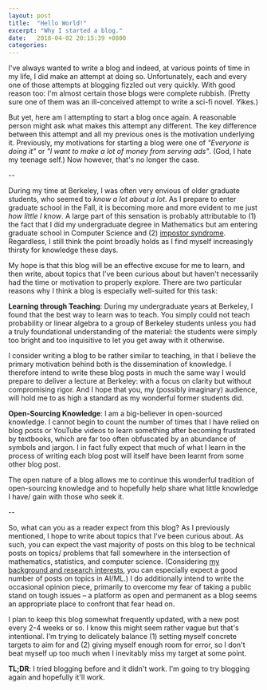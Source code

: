 ```yaml
---
layout: post
title:  "Hello World!"
excerpt: "Why I started a blog."
date:   2018-04-02 20:15:39 +0800
categories:
---
```


I've always wanted to write a blog and indeed, at various points of time in my life, I did make an attempt at doing so. Unfortunately, each and every one of those attempts at blogging fizzled out very quickly. With good reason too: I'm almost certain those blogs were complete rubbish. (Pretty sure one of them was an ill-conceived attempt to write a sci-fi novel. Yikes.)

But yet, here am I attempting to start a blog once again. A reasonable person might ask what makes this attempt any different. The key difference between this attempt and all my previous ones is the motivation underlying it. Previously, my motivations for starting a blog were one of _"Everyone is doing it"_ or _"I want to make a lot of money from serving ads"_. (God, I hate my teenage self.) Now however, that's no longer the case.

--

During my time at Berkeley, I was often very envious of older graduate students, who seemed to _know a lot about a lot_. As I prepare to enter graduate school in the Fall, it is becoming more and more evident to me just _how little I know_. A large part of this sensation is probably attributable to (1) the fact that I did my undergraduate degree in Mathematics but am entering graduate school in Computer Science and (2) [impostor syndrome](https://en.wikipedia.org/wiki/Impostor_syndrome). Regardless, I still think the point broadly holds as I find myself increasingly thirsty for knowledge these days.

My hope is that this blog will be an effective excuse for me to learn, and then write, about topics that I've been curious about but haven't necessarily had the time or motivation to properly explore. There are two particular reasons why I think a blog is especially well-suited for this task:

**Learning through Teaching**: During my undergraduate years at Berkeley, I found that the best way to learn was to teach. You simply could not teach probability or linear algebra to a group of Berkeley students unless you had a truly foundational understanding of the material: the students were simply too bright and too inquisitive to let you get away with it otherwise. 

I consider writing a blog to be rather similar to teaching, in that I believe the primary motivation behind both is the dissemination of knowledge. I therefore intend to write these blog posts in much the same way I would prepare to deliver a lecture at Berkeley: with a focus on clarity but without compromising rigor. And I hope that you, my (possibly imaginary) audience, will hold me to as high a standard as my wonderful former students did.

**Open-Sourcing Knowledge**: I am a big-believer in open-sourced knowledge. I cannot begin to count the number of times that I have relied on blog posts or YouTube videos to learn something after becoming frustrated by textbooks, which are far too often obfuscated by an abundance of symbols and jargon. I in fact fully expect that much of what I learn in the process of writing each blog post will itself have been learnt from some other blog post.

The open nature of a blog allows me to continue this wonderful tradition of open-sourcing knowledge and to hopefully help share what little knowledge I have/ gain with those who seek it.

--

So, what can you as a reader expect from this blog? As I previously mentioned, I hope to write about topics that I've been curious about. As such, you can expect the vast majority of posts on this blog to be technical posts on topics/ problems that fall somewhere in the intersection of mathematics, statistics, and computer science. (Considering [my background and research interests](http://www.andypalan.com), you can especially expect a good number of posts on topics in AI/ML.) I do additionally intend to write the occasional opinion piece, primarily to overcome my fear of taking a public stand on tough issues – a platform as open and permanent as a blog seems an appropriate place to confront that fear head on.

I plan to keep this blog somewhat frequently updated, with a new post every 2-4 weeks or so. I know this might seem rather vague but that's intentional. I'm trying to delicately balance (1) setting myself concrete targets to aim for and (2) giving myself enough room for error, so I don't beat myself up too much when I inevitably miss my target at some point.

**TL;DR**: I tried blogging before and it didn't work. I'm going to try blogging again and hopefully it'll work. 